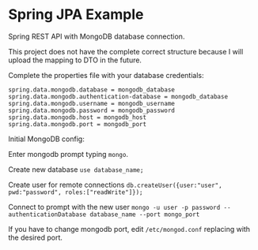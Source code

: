 # Spring JPA Example

Spring REST API with MongoDB database connection.

This project does not have the complete correct structure because I will upload the mapping to DTO in the future.

Complete the properties file with your database credentials:

```
spring.data.mongodb.database = mongodb_database
spring.data.mongodb.authentication-database = mongodb_database
spring.data.mongodb.username = mongodb_username
spring.data.mongodb.password = mongodb_password
spring.data.mongodb.host = mongodb_host
spring.data.mongodb.port = mongodb_port
```

Initial MongoDB config:

Enter mongodb prompt typing ```mongo```.

Create new database ```use database_name;```

Create user for remote connections ```db.createUser({user:"user", pwd:"password", roles:["readWrite"]});```

Connect to prompt with the new user ```mongo -u user -p password --authenticationDatabase database_name --port mongo_port```

If you have to change mongodb port, edit ```/etc/mongod.conf``` replacing with the desired port.

